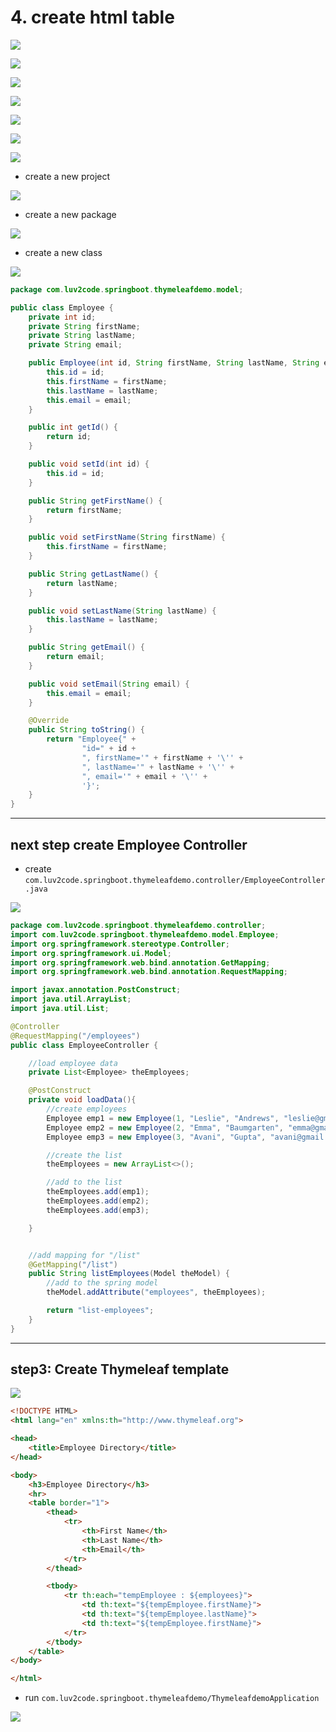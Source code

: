 # 4. create html table

![](img/2020-04-27-12-47-20.png)

![](img/2020-04-27-12-50-02.png)

![](img/2020-04-27-12-50-25.png)

![](img/2020-04-27-12-50-44.png)

![](img/2020-04-27-12-51-13.png)

![](img/2020-04-27-12-51-30.png)

![](img/2020-04-27-12-52-04.png)

- create a new project

![](img/2020-04-27-13-01-02.png)

- create a new package

![](img/2020-04-27-13-03-10.png)

- create a new class

![](img/2020-04-27-13-03-46.png)

```java
package com.luv2code.springboot.thymeleafdemo.model;

public class Employee {
    private int id;
    private String firstName;
    private String lastName;
    private String email;

    public Employee(int id, String firstName, String lastName, String email) {
        this.id = id;
        this.firstName = firstName;
        this.lastName = lastName;
        this.email = email;
    }

    public int getId() {
        return id;
    }

    public void setId(int id) {
        this.id = id;
    }

    public String getFirstName() {
        return firstName;
    }

    public void setFirstName(String firstName) {
        this.firstName = firstName;
    }

    public String getLastName() {
        return lastName;
    }

    public void setLastName(String lastName) {
        this.lastName = lastName;
    }

    public String getEmail() {
        return email;
    }

    public void setEmail(String email) {
        this.email = email;
    }

    @Override
    public String toString() {
        return "Employee{" +
                "id=" + id +
                ", firstName='" + firstName + '\'' +
                ", lastName='" + lastName + '\'' +
                ", email='" + email + '\'' +
                '}';
    }
}
```

---

## next step create Employee Controller

- create `com.luv2code.springboot.thymeleafdemo.controller/EmployeeController.java`

![](img/2020-04-27-13-09-20.png)

```java
package com.luv2code.springboot.thymeleafdemo.controller;
import com.luv2code.springboot.thymeleafdemo.model.Employee;
import org.springframework.stereotype.Controller;
import org.springframework.ui.Model;
import org.springframework.web.bind.annotation.GetMapping;
import org.springframework.web.bind.annotation.RequestMapping;

import javax.annotation.PostConstruct;
import java.util.ArrayList;
import java.util.List;

@Controller
@RequestMapping("/employees")
public class EmployeeController {

    //load employee data
    private List<Employee> theEmployees;

    @PostConstruct
    private void loadData(){
        //create employees
        Employee emp1 = new Employee(1, "Leslie", "Andrews", "leslie@gmail.com");
        Employee emp2 = new Employee(2, "Emma", "Baumgarten", "emma@gmail.com");
        Employee emp3 = new Employee(3, "Avani", "Gupta", "avani@gmail.com");

        //create the list
        theEmployees = new ArrayList<>();

        //add to the list
        theEmployees.add(emp1);
        theEmployees.add(emp2);
        theEmployees.add(emp3);

    }


    //add mapping for "/list"
    @GetMapping("/list")
    public String listEmployees(Model theModel) {
        //add to the spring model
        theModel.addAttribute("employees", theEmployees);

        return "list-employees";
    }
}

```

---






## step3: Create Thymeleaf template

![](img/2020-04-27-13-25-14.png)

```html
<!DOCTYPE HTML>
<html lang="en" xmlns:th="http://www.thymeleaf.org">

<head>
    <title>Employee Directory</title>
</head>

<body>
    <h3>Employee Directory</h3>
    <hr>
    <table border="1">
        <thead>
            <tr>
                <th>First Name</th>
                <th>Last Name</th>
                <th>Email</th>
            </tr>
        </thead>

        <tbody>
            <tr th:each="tempEmployee : ${employees}">
                <td th:text="${tempEmployee.firstName}">
                <td th:text="${tempEmployee.lastName}">
                <td th:text="${tempEmployee.firstName}">
            </tr>
        </tbody>
    </table>
</body>

</html>
```

- run `com.luv2code.springboot.thymeleafdemo/ThymeleafdemoApplication`

![](img/2020-04-27-16-30-24.png)


